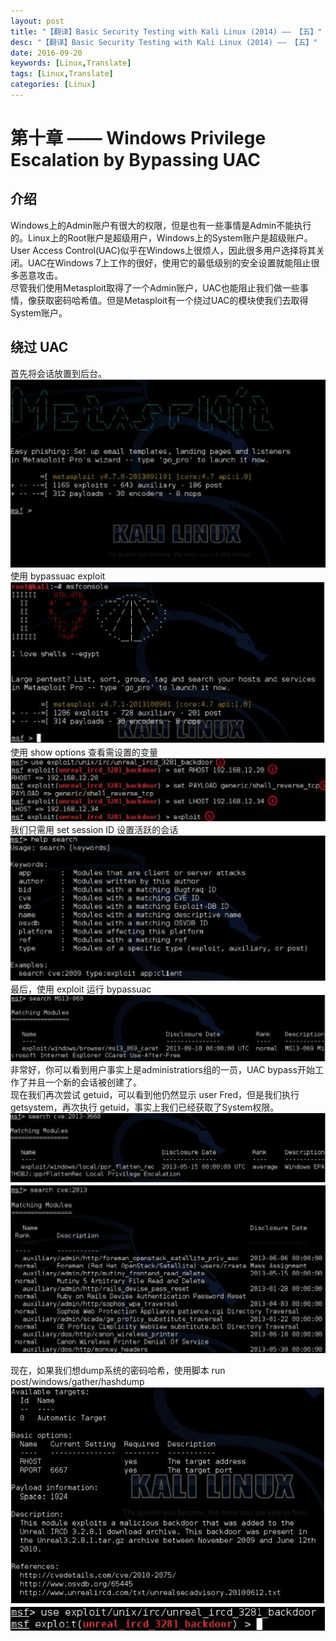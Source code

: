 ```yaml
---
layout: post
title: "【翻译】Basic Security Testing with Kali Linux (2014) —— 【五】"
desc: "【翻译】Basic Security Testing with Kali Linux (2014) —— 【五】"
date: 2016-09-20
keywords: [Linux,Translate]
tags: [Linux,Translate]
categories: [Linux]
---
```


# 第十章 —— Windows Privilege Escalation by Bypassing UAC

## 介绍

Windows上的Admin账户有很大的权限，但是也有一些事情是Admin不能执行的。Linux上的Root账户是超级用户，Windows上的System账户是超级账户。  
User Access Control(UAC)似乎在Windows上很烦人，因此很多用户选择将其关闭。UAC在Windows 7上工作的很好，使用它的最低级别的安全设置就能阻止很多恶意攻击。  
尽管我们使用Metasploit取得了一个Admin账户，UAC也能阻止我们做一些事情，像获取密码哈希值。但是Metasploit有一个绕过UAC的模块使我们去取得System账户。  

## 绕过 UAC

首先将会话放置到后台。  
![alt text](/../static/img/blog/BasicSecurity/0.png)  
使用 bypassuac exploit  
![alt text](/../static/img/blog/BasicSecurity/1.png)  
使用 show options 查看需设置的变量  
![alt text](/../static/img/blog/BasicSecurity/2.png)  
我们只需用 set session ID 设置活跃的会话  
![alt text](/../static/img/blog/BasicSecurity/3.png)  
最后，使用 exploit 运行 bypassuac  
![alt text](/../static/img/blog/BasicSecurity/4.png)  
非常好，你可以看到用户事实上是administratiors组的一员，UAC bypass开始工作了并且一个新的会话被创建了。  
现在我们再次尝试 getuid，可以看到他仍然显示 user Fred，但是我们执行 getsystem，再次执行 getuid，事实上我们已经获取了System权限。  
![alt text](/../static/img/blog/BasicSecurity/5.png)  
![alt text](/../static/img/blog/BasicSecurity/6.png)  

现在，如果我们想dump系统的密码哈希，使用脚本 run post/windows/gather/hashdump  
![alt text](/../static/img/blog/BasicSecurity/7.png)  
![alt text](/../static/img/blog/BasicSecurity/8.png)  
